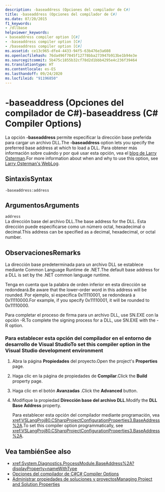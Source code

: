 ```yaml
---
description: -baseaddress (Opciones del compilador de C#)
title: -baseaddress (Opciones del compilador de C#)
ms.date: 07/20/2015
f1_keywords:
- /dllbase
helpviewer_keywords:
- baseaddress compiler option [C#]
- -baseaddress compiler option [C#]
- /baseaddress compiler option [C#]
ms.assetid: ce13c965-dfe4-4433-94f5-63b476e3a608
ms.openlocfilehash: 76da496f7045f12778bba273947b913be1b94e3e
ms.sourcegitcommit: 5b475c1855b32cf78d2d1bbb4295e4c236f39464
ms.translationtype: HT
ms.contentlocale: es-ES
ms.lasthandoff: 09/24/2020
ms.locfileid: "91196850"
---
```

# <a name="-baseaddress-c-compiler-options"></a><span data-ttu-id="be429-103">-baseaddress (Opciones del compilador de C#)</span><span class="sxs-lookup"><span data-stu-id="be429-103">-baseaddress (C# Compiler Options)</span></span>

<span data-ttu-id="be429-104">La opción **-baseaddress** permite especificar la dirección base preferida para cargar un archivo DLL.</span><span class="sxs-lookup"><span data-stu-id="be429-104">The **-baseaddress** option lets you specify the preferred base address at which to load a DLL.</span></span> <span data-ttu-id="be429-105">Para obtener más información sobre cuándo y por qué usar esta opción, vea el [blog de Larry Osterman](/archive/blogs/larryosterman/why-should-i-even-bother-to-use-dlls-in-my-system).</span><span class="sxs-lookup"><span data-stu-id="be429-105">For more information about when and why to use this option, see [Larry Osterman's WebLog](/archive/blogs/larryosterman/why-should-i-even-bother-to-use-dlls-in-my-system).</span></span>  
  
## <a name="syntax"></a><span data-ttu-id="be429-106">Sintaxis</span><span class="sxs-lookup"><span data-stu-id="be429-106">Syntax</span></span>  
  
```console  
-baseaddress:address  
```  
  
## <a name="arguments"></a><span data-ttu-id="be429-107">Argumentos</span><span class="sxs-lookup"><span data-stu-id="be429-107">Arguments</span></span>  

 `address`  
 <span data-ttu-id="be429-108">La dirección base del archivo DLL.</span><span class="sxs-lookup"><span data-stu-id="be429-108">The base address for the DLL.</span></span> <span data-ttu-id="be429-109">Esta dirección puede especificarse como un número octal, hexadecimal o decimal.</span><span class="sxs-lookup"><span data-stu-id="be429-109">This address can be specified as a decimal, hexadecimal, or octal number.</span></span>  
  
## <a name="remarks"></a><span data-ttu-id="be429-110">Observaciones</span><span class="sxs-lookup"><span data-stu-id="be429-110">Remarks</span></span>  

 <span data-ttu-id="be429-111">La dirección base predeterminada para un archivo DLL se establece mediante Common Language Runtime de .NET.</span><span class="sxs-lookup"><span data-stu-id="be429-111">The default base address for a DLL is set by the .NET common language runtime.</span></span>  
  
 <span data-ttu-id="be429-112">Tenga en cuenta que la palabra de orden inferior en esta dirección se redondeará.</span><span class="sxs-lookup"><span data-stu-id="be429-112">Be aware that the lower-order word in this address will be rounded.</span></span> <span data-ttu-id="be429-113">Por ejemplo, si especifica 0x11110001, se redondeará a 0x11110000.</span><span class="sxs-lookup"><span data-stu-id="be429-113">For example, if you specify 0x11110001, it will be rounded to 0x11110000.</span></span>  
  
 <span data-ttu-id="be429-114">Para completar el proceso de firma para un archivo DLL, use SN.EXE con la opción -R.</span><span class="sxs-lookup"><span data-stu-id="be429-114">To complete the signing process for a DLL, use SN.EXE with the -R option.</span></span>  
  
### <a name="to-set-this-compiler-option-in-the-visual-studio-development-environment"></a><span data-ttu-id="be429-115">Para establecer esta opción del compilador en el entorno de desarrollo de Visual Studio</span><span class="sxs-lookup"><span data-stu-id="be429-115">To set this compiler option in the Visual Studio development environment</span></span>  
  
1. <span data-ttu-id="be429-116">Abra la página **Propiedades** del proyecto.</span><span class="sxs-lookup"><span data-stu-id="be429-116">Open the project's **Properties** page.</span></span>  
  
2. <span data-ttu-id="be429-117">Haga clic en la página de propiedades de **Compilar**.</span><span class="sxs-lookup"><span data-stu-id="be429-117">Click the **Build** property page.</span></span>  
  
3. <span data-ttu-id="be429-118">Haga clic en el botón **Avanzadas** .</span><span class="sxs-lookup"><span data-stu-id="be429-118">Click the **Advanced** button.</span></span>  
  
4. <span data-ttu-id="be429-119">Modifique la propiedad **Dirección base del archivo DLL**.</span><span class="sxs-lookup"><span data-stu-id="be429-119">Modify the **DLL Base Address** property.</span></span>  
  
     <span data-ttu-id="be429-120">Para establecer esta opción del compilador mediante programación, vea <xref:VSLangProj80.CSharpProjectConfigurationProperties3.BaseAddress%2A>.</span><span class="sxs-lookup"><span data-stu-id="be429-120">To set this compiler option programmatically, see <xref:VSLangProj80.CSharpProjectConfigurationProperties3.BaseAddress%2A>.</span></span>  
  
## <a name="see-also"></a><span data-ttu-id="be429-121">Vea también</span><span class="sxs-lookup"><span data-stu-id="be429-121">See also</span></span>

- <xref:System.Diagnostics.ProcessModule.BaseAddress%2A?displayProperty=nameWithType>
- [<span data-ttu-id="be429-122">Opciones del compilador de C#</span><span class="sxs-lookup"><span data-stu-id="be429-122">C# Compiler Options</span></span>](./index.md)
- [<span data-ttu-id="be429-123">Administrar propiedades de soluciones y proyectos</span><span class="sxs-lookup"><span data-stu-id="be429-123">Managing Project and Solution Properties</span></span>](/visualstudio/ide/managing-project-and-solution-properties)
